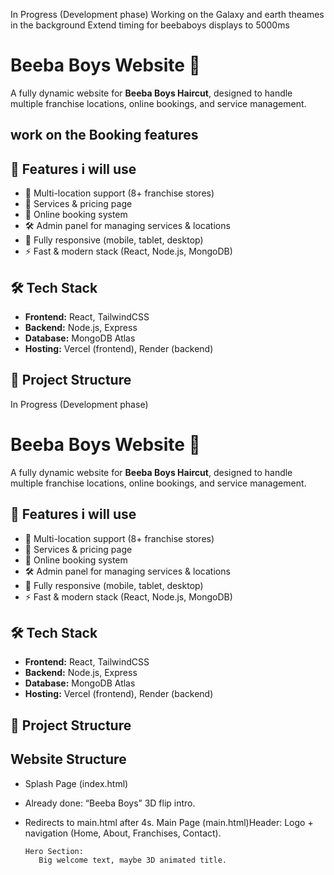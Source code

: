 In Progress (Development phase)
Working on the Galaxy and earth theames in the background 
Extend timing for beebaboys displays to 5000ms


# Beeba Boys Website 💈

A fully dynamic website for **Beeba Boys Haircut**, designed to handle multiple franchise locations, online bookings, and service management.  
## work on the Booking features


## 🚀 Features i will use 
- 📍 Multi-location support (8+ franchise stores)  
- 💈 Services & pricing page  
- 📅 Online booking system  
- 🛠️ Admin panel for managing services & locations  
- 📱 Fully responsive (mobile, tablet, desktop)  
- ⚡ Fast & modern stack (React, Node.js, MongoDB)  

## 🛠 Tech Stack
- **Frontend:** React, TailwindCSS  
- **Backend:** Node.js, Express  
- **Database:** MongoDB Atlas  
- **Hosting:** Vercel (frontend), Render (backend)  

## 📂 Project Structure

In Progress (Development phase)


# Beeba Boys Website 💈

A fully dynamic website for **Beeba Boys Haircut**, designed to handle multiple franchise locations, online bookings, and service management.  

## 🚀 Features i will use 
- 📍 Multi-location support (8+ franchise stores)  
- 💈 Services & pricing page  
- 📅 Online booking system  
- 🛠️ Admin panel for managing services & locations  
- 📱 Fully responsive (mobile, tablet, desktop)  
- ⚡ Fast & modern stack (React, Node.js, MongoDB)  

## 🛠 Tech Stack
- **Frontend:** React, TailwindCSS  
- **Backend:** Node.js, Express  
- **Database:** MongoDB Atlas  
- **Hosting:** Vercel (frontend), Render (backend)  

## 📂 Project Structure


## Website Structure

- Splash Page (index.html)
- Already done: “Beeba Boys” 3D flip intro.
- Redirects to main.html after 4s.
       Main Page (main.html)Header:
                Logo + navigation (Home, About, Franchises, Contact).

      Hero Section:
         Big welcome text, maybe 3D animated title.




